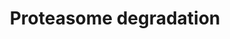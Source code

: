 ---
annotations:
- type: Pathway Ontology
  value: ubiquitin/proteasome degradation pathway
authors:
- Nsalomonis
- MaintBot
- Ddigles
- Khanspers
- Egonw
- LWackers
- Mick Eikelhof
- Eweitz
description: ''
last-edited: 2021-05-16
organisms:
- Danio rerio
redirect_from:
- /index.php/Pathway:WP267
- /instance/WP267
schema-jsonld:
- '@context': https://schema.org/
  '@id': https://wikipathways.github.io/pathways/WP267.html
  '@type': Dataset
  creator:
    '@type': Organization
    name: WikiPathways
  description: ''
  keywords:
  - psme1
  - psmb1
  - HLA-E
  - rpn2
  - HLA-A
  - psme3
  - psmc1
  - psmd12
  - psmb3
  - psmb7
  - psme2
  - PSMA3
  - ubc
  - psmb4
  - rpn1
  - ube2d3
  - psmd9
  - psmd3
  - HLA-J
  - ube1
  - psmb10
  - UBE1L
  - PSMB9
  - HLA-F
  - psmd1
  - NEDD4
  - h2afx
  - psmd8
  - psmb8
  - psma5
  - psma2
  - h2afz
  - psmd11
  - psmc2
  - psmd4b
  - ube2d2l
  - psmb6
  - ube2d1b
  - IFNG
  - psmd5
  - ube2b
  - psmc6
  - psmc5
  - HIST1H2AB
  - HLA-B
  - psmd6
  - HLA-G
  - PSMA1
  - psmd2
  - psmd13
  - psmc3
  - psma8
  - psmc4
  - psmd7
  - psmb5
  - HLA-C
  - psmd10
  - psma4
  - HLA-H
  - PSMA6
  - psmb2
  license: CC0
  name: Proteasome degradation
seo: CreativeWork
title: Proteasome degradation
wpid: WP267
---
